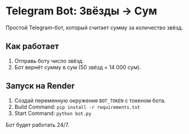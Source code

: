 # Telegram Bot: Звёзды → Сум

Простой Telegram-бот, который считает сумму за количество звёзд.

## Как работает

1. Отправь боту число звёзд.
2. Бот вернёт сумму в сум (50 звёзд = 14 000 сум).

## Запуск на Render

1. Создай переменную окружения `BOT_TOKEN` с токеном бота.
2. Build Command: `pip install -r requirements.txt`
3. Start Command: `python bot.py`

Бот будет работать 24/7.
